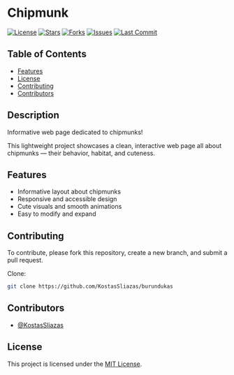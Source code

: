 # Chipmunk

[![License](https://img.shields.io/github/license/KostasSliazas/burundukas)](LICENSE)
[![Stars](https://img.shields.io/github/stars/KostasSliazas/burundukas?style=social)](https://github.com/KostasSliazas/burundukas/stargazers)
[![Forks](https://img.shields.io/github/forks/KostasSliazas/burundukas?style=social)](https://github.com/KostasSliazas/burundukas/forks)
[![Issues](https://img.shields.io/github/issues/KostasSliazas/burundukas)](https://github.com/KostasSliazas/burundukas/issues)
[![Last Commit](https://img.shields.io/github/last-commit/KostasSliazas/burundukas)](https://github.com/KostasSliazas/burundukas/commits)

## Table of Contents

* [Features](#features)
* [License](#license)
* [Contributing](#contributing)
* [Contributors](#contributors)


## Description

Informative web page dedicated to chipmunks!

This lightweight project showcases a clean, interactive web page all about chipmunks — their behavior, habitat, and cuteness.
## Features

- Informative layout about chipmunks
- Responsive and accessible design
- Cute visuals and smooth animations
- Easy to modify and expand

## Contributing

To contribute, please fork this repository, create a new branch, and submit a pull request.

Clone:
```bash
git clone https://github.com/KostasSliazas/burundukas
```
## Contributors

- [@KostasSliazas](https://github.com/KostasSliazas)

## License

This project is licensed under the [MIT License](LICENSE).
